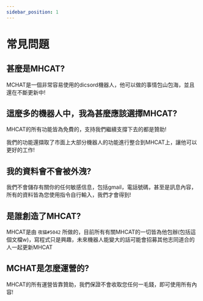 ```yaml
---
sidebar_position: 1
---
```


# 常見問題

## 甚麼是MHCAT?

MCHAT是一個非常容易使用的dicsord機器人，他可以做的事情包山包海，並且還在不斷更新中!

## 這麼多的機器人中，我為甚麼應該選擇MHCAT?

MHCAT的所有功能皆為免費的，支持我們繼續支撐下去的都是贊助!

我們的功能還擷取了市面上大部分機器人的功能進行整合到MHCAT上，讓他可以更好的工作!

## 我的資料會不會被外洩?

我們不會儲存有關你的任何敏感信息，包括gmail，電話號碼，甚至是訊息內容，所有的資料皆為您使用指令自行輸入，我們才會得到!

## 是誰創造了MHCAT?

MHCAT是由 `夜貓#5042` 所做的，目前所有有關MHCAT的一切皆為他包辦(包括這個文檔w)，寫程式只是興趣，未來機器人能變大的話可能會招募其他志同道合的人一起更新MHCAT

## MCHAT是怎麼運營的?

MHCAT的所有運營皆靠贊助，我們保證不會收取您任何一毛錢，即可使用所有內容!
